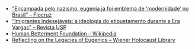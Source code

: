 - [“Encampada pelo nazismo, eugenia já foi emblema de ‘modernidade’ no Brasil” – Fiocruz](https://coc.fiocruz.br/todas-as-noticias/encampada-pelo-nazismo-eugenia-ja-foi-emblema-de-modernidade-no-brasil/#:~:text=Em%201920%2C%20eugenia%20era%20um,per%C3%ADodo%2C%20observa%20Anderson%20Ricardo%20Carlos.)
- [“Imigrantes indesejáveis: a ideologia do etiquetamento durante a Era Vargas” – Revista USP](https://jornal.usp.br/revistausp/revista-usp-119-textos-8-imigrantes-indesejaveis-a-ideologia-do-etiquetamento-durante-a-era-vargas/)
- [Human Betterment Foundation – Wikipedia](https://en.wikipedia.org/wiki/Human_Betterment_Foundation?utm_source=chatgpt.com)
- [Reflecting on the Legacies of Eugenics – Wiener Holocaust Library](https://wienerholocaustlibrary.org/2021/07/26/reflecting-on-the-legacies-of-eugenics/?utm_source=chatgpt.com&__cf_chl_tk=wp3X7NOHLOmj4APqLOJE82oV.6AMhnfScd4vML12sYU-1750628400-1.0.1.1-9Eft1wQRRP1tHr8QvhbWeM4I3rXqj8BxbFnBDIk482c)
